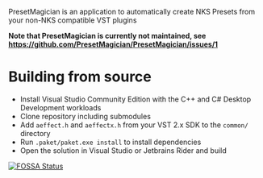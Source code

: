 PresetMagician is an application to automatically create NKS Presets from your non-NKS compatible VST plugins

**Note that PresetMagician is currently not maintained, see https://github.com/PresetMagician/PresetMagician/issues/1**

# Building from source

- Install Visual Studio Community Edition with the C++ and C# Desktop Development workloads
- Clone repository including submodules
- Add `aeffect.h` and `aeffectx.h` from your VST 2.x SDK to the `common/` directory
- Run `.paket/paket.exe install` to install dependencies
- Open the solution in Visual Studio or Jetbrains Rider and build


[![FOSSA Status](https://app.fossa.io/api/projects/git%2Bgitlab.com%2FDrachenkatze%2Fpresetmagician.svg?type=large)](https://app.fossa.io/projects/git%2Bgitlab.com%2FDrachenkatze%2Fpresetmagician?ref=badge_large)